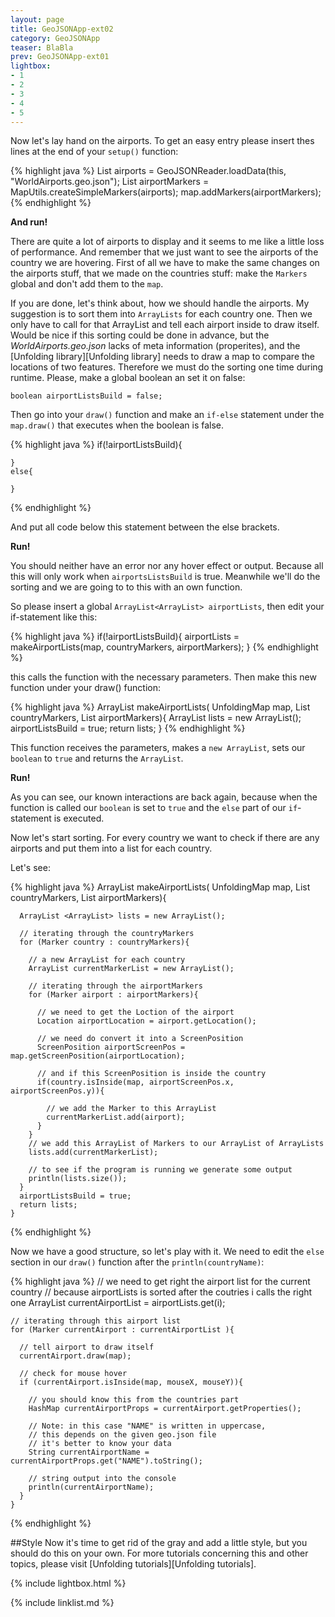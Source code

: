 ```yaml
---
layout: page
title: GeoJSONApp-ext02
category: GeoJSONApp
teaser: BlaBla
prev: GeoJSONApp-ext01
lightbox: 
- 1
- 2
- 3
- 4
- 5
---
```


Now let's lay hand on the airports. To get an easy entry please insert thes lines at the end of your `setup()` function:

{% highlight java %}
    List<Feature> airports = GeoJSONReader.loadData(this, "WorldAirports.geo.json");
    List<Marker> airportMarkers = MapUtils.createSimpleMarkers(airports);
    map.addMarkers(airportMarkers);
{% endhighlight %}

**And run!**

There are quite a lot of airports to display and it seems to me like a little loss of performance. And remember that we just want to see the airports of the country we are hovering. First of all we have to make the same changes on the airports stuff, that we made on the countries stuff: make the `Markers` global and don't add them to the `map`.

If you are done, let's think about, how we should handle the airports. My suggestion is to sort them into `ArrayLists` for each country one. Then we only have to call for that ArrayList and tell each airport inside to draw itself. Would be nice if this sorting could be done in advance, but the *WorldAirports.geo.json* lacks of meta information (properites), and the [Unfolding library][Unfolding library] needs to draw a map to compare the locations of two features. Therefore we must do the sorting one time during runtime. Please, make a global boolean an set it on false:

    boolean airportListsBuild = false;

Then go into your `draw()` function and make an `if-else` statement under the `map.draw()` that executes when the boolean is false.

{% highlight java %}
    if(!airportListsBuild){

    }
    else{
      
    }
{% endhighlight %}

And put all code below this statement between the else brackets.

**Run!**

You should neither have an error nor any hover effect or output. Because all this will only work when `airportsListsBuild` is true. Meanwhile we'll do the sorting and we are going to to this with an own function.

So please insert a global `ArrayList<ArrayList> airportLists`, then edit your if-statement like this:

{% highlight java %}
    if(!airportListsBuild){
      airportLists = makeAirportLists(map, countryMarkers, airportMarkers);
    }
{% endhighlight %}

this calls the function with the necessary parameters. Then make this new function under your draw() function:

{% highlight java %}
    ArrayList <ArrayList> makeAirportLists(
        UnfoldingMap map, 
        List<Marker> countryMarkers, 
        List<Marker> airportMarkers){
          ArrayList <ArrayList> lists = new ArrayList();
          airportListsBuild = true;
          return lists;
    }
{% endhighlight %}

This function receives the parameters, makes a `new ArrayList`, sets our `boolean` to `true` and returns the `ArrayList`.

**Run!**

As you can see, our known interactions are back again, because when the function is called our `boolean` is set to `true` and the `else` part of our `if`-statement is executed. 

Now let's start sorting. For every country we want to check if there are any airports and put them into a list for each country.

Let's see:

{% highlight java %}
    ArrayList <ArrayList> makeAirportLists(
        UnfoldingMap map, 
        List<Marker> countryMarkers, 
        List<Marker> airportMarkers){

      ArrayList <ArrayList> lists = new ArrayList();

      // iterating through the countryMarkers
      for (Marker country : countryMarkers){

        // a new ArrayList for each country
        ArrayList currentMarkerList = new ArrayList();

        // iterating through the airportMarkers
        for (Marker airport : airportMarkers){

          // we need to get the Loction of the airport
          Location airportLocation = airport.getLocation();

          // we need do convert it into a ScreenPosition
          ScreenPosition airportScreenPos = map.getScreenPosition(airportLocation);

          // and if this ScreenPosition is inside the country
          if(country.isInside(map, airportScreenPos.x, airportScreenPos.y)){

            // we add the Marker to this ArrayList
            currentMarkerList.add(airport);
          }
        }
        // we add this ArrayList of Markers to our ArrayList of ArrayLists
        lists.add(currentMarkerList);

        // to see if the program is running we generate some output
        println(lists.size());
      }
      airportListsBuild = true;
      return lists;
    }
{% endhighlight %}


Now we have a good structure, so let's play with it. We need to edit the `else` section in our `draw()` function after the `println(countryName)`:

{% highlight java %}
    // we need to get right the airport list for the current country
    // because airportLists is sorted after the coutries i calls the right one
    ArrayList<Marker> currentAirportList = airportLists.get(i);

    // iterating through this airport list
    for (Marker currentAirport : currentAirportList ){

      // tell airport to draw itself
      currentAirport.draw(map);

      // check for mouse hover
      if (currentAirport.isInside(map, mouseX, mouseY)){

        // you should know this from the countries part
        HashMap currentAirportProps = currentAirport.getProperties();

        // Note: in this case "NAME" is written in uppercase,
        // this depends on the given geo.json file
        // it's better to know your data
        String currentAirportName = currentAirportProps.get("NAME").toString();

        // string output into the console
        println(currentAirportName);
      }
    }
{% endhighlight %}

##Style
Now it's time to get rid of the gray and add a little style, but you should do this on your own. For more tutorials concerning this and other topics, please visit [Unfolding tutorials][Unfolding tutorials].

{% include lightbox.html %}


{% include linklist.md %}